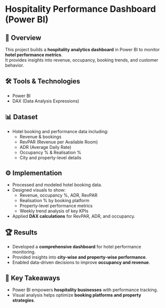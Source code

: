 # Hospitality Performance Dashboard (Power BI)

## 📌 Overview
This project builds a **hospitality analytics dashboard** in Power BI to monitor **hotel performance metrics**.  
It provides insights into revenue, occupancy, booking trends, and customer behavior.

## 🛠 Tools & Technologies
- Power BI  
- DAX (Data Analysis Expressions)  

## 📊 Dataset
- Hotel booking and performance data including:  
  - Revenue & bookings  
  - RevPAR (Revenue per Available Room)  
  - ADR (Average Daily Rate)  
  - Occupancy % & Realisation %  
  - City and property-level details  

## ⚙️ Implementation
- Processed and modeled hotel booking data.  
- Designed visuals to show:  
  - Revenue, occupancy %, ADR, RevPAR  
  - Realisation % by booking platform  
  - Property-level performance metrics  
  - Weekly trend analysis of key KPIs  
- Applied **DAX calculations** for RevPAR, ADR, and occupancy.  

## 🏆 Results
- Developed a **comprehensive dashboard** for hotel performance monitoring.  
- Provided insights into **city-wise and property-wise performance**.  
- Enabled data-driven decisions to improve **occupancy and revenue**.  

## 🚀 Key Takeaways
- Power BI empowers **hospitality businesses** with performance tracking.  
- Visual analysis helps optimize **booking platforms and property strategies**.  
